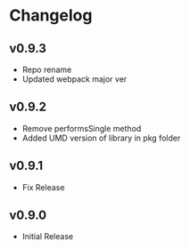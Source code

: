 # Changelog

## v0.9.3

* Repo rename
* Updated webpack major ver

## v0.9.2

* Remove performsSingle method
* Added UMD version of library in pkg folder

## v0.9.1

* Fix Release

## v0.9.0

* Initial Release
